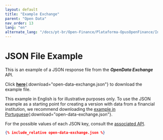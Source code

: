 ```yaml
---
layout: default
title: "Example Exchange"
parent: "Open Data"
nav_order: 13
lang: "en"
alternate_lang: "/docs/pt-br/Open-Finance/Plataforma-OpusOpenFinance/Integração/apis-dados-abertos/DadosAbertos-Exchange/"
---
```


# JSON File Example

This is an example of a JSON response file from the ***OpenData Exchange*** API.

Click [**here**](open-data-exchange.json){:download="open-data-exchange.json"} to download the example file.

This example in English is for illustrative purposes only. To use the JSON example as a starting point for creating a version with data from a financial institution, we recommend downloading the [example in Portuguese](../../../../pt-br/Open-Finance/Plataforma-OpusOpenFinance/apis-dados-abertos/open-data-exchange.json){:download="open-data-exchange.json"}.

For the possible values of each JSON key, consult the [associated API][Link-API].

```json
{% include_relative open-data-exchange.json %}
```

[Link-API]: ../../../../swagger-ui/index.html?api=en-open-data-exchange
